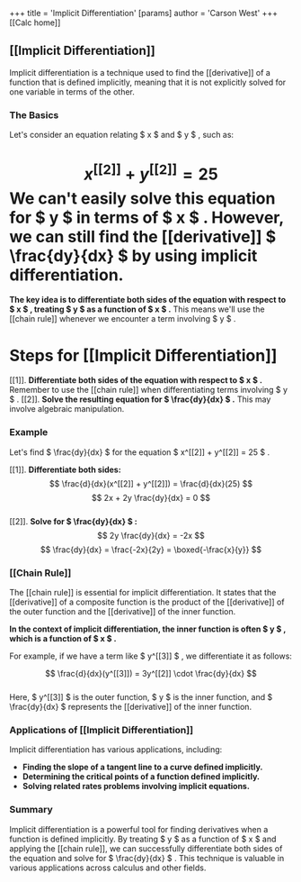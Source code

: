 +++
 title = 'Implicit Differentiation'
[params]
	author = 'Carson West'
+++
[[Calc home]]
## [[Implicit Differentiation]] 
Implicit differentiation is a technique used to find the [[derivative]] of a function that is defined implicitly, meaning that it is not explicitly solved for one variable in terms of the other. 

### The Basics

Let's consider an equation relating  $ x $  and  $ y $ , such as:
#  $$ x^[[2]] + y^[[2]] = 25 $$  We can't easily solve this equation for  $ y $  in terms of  $ x $ . However, we can still find the [[derivative]]  $ \frac{dy}{dx} $  by using implicit differentiation.

**The key idea is to differentiate both sides of the equation with respect to  $ x $ , treating  $ y $  as a function of  $ x $ .** This means we'll use the [[chain rule]] whenever we encounter a term involving  $ y $ .

# Steps for [[Implicit Differentiation]] 
[[1]]. **Differentiate both sides of the equation with respect to  $ x $ .** Remember to use the [[chain rule]] when differentiating terms involving  $ y $ . 
[[2]]. **Solve the resulting equation for  $ \frac{dy}{dx} $ .** This may involve algebraic manipulation.

### Example

Let's find  $ \frac{dy}{dx} $  for the equation  $ x^[[2]] + y^[[2]] = 25 $ .

[[1]]. **Differentiate both sides:**
    $$ \frac{d}{dx}(x^[[2]] + y^[[2]]) = \frac{d}{dx}(25) $$      $$ 2x + 2y \frac{dy}{dx} = 0 $$  
[[2]]. **Solve for  $ \frac{dy}{dx} $ :**
    $$ 2y \frac{dy}{dx} = -2x $$      $$ \frac{dy}{dx} = \frac{-2x}{2y} = \boxed{-\frac{x}{y}} $$  
### [[Chain Rule]]

The [[chain rule]] is essential for implicit differentiation. It states that the [[derivative]] of a composite function is the product of the [[derivative]] of the outer function and the [[derivative]] of the inner function.

**In the context of implicit differentiation, the inner function is often  $ y $ , which is a function of  $ x $ .** 

For example, if we have a term like  $ y^[[3]] $ , we differentiate it as follows:

 $$ \frac{d}{dx}(y^[[3]]) = 3y^[[2]] \cdot \frac{dy}{dx} $$  
Here,  $ y^[[3]] $  is the outer function,  $ y $  is the inner function, and  $ \frac{dy}{dx} $  represents the [[derivative]] of the inner function.
### Applications of [[Implicit Differentiation]] 
Implicit differentiation has various applications, including:

* **Finding the slope of a tangent line to a curve defined implicitly.**
* **Determining the critical points of a function defined implicitly.**
* **Solving related rates problems involving implicit equations.**

### Summary

Implicit differentiation is a powerful tool for finding derivatives when a function is defined implicitly. By treating  $ y $  as a function of  $ x $  and applying the [[chain rule]], we can successfully differentiate both sides of the equation and solve for  $ \frac{dy}{dx} $ . This technique is valuable in various applications across calculus and other fields. 

